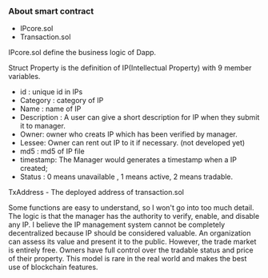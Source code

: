 ### About smart contract

- IPcore.sol
- Transaction.sol

IPcore.sol define the business logic of Dapp. 

Struct Property is the definition of IP(Intellectual Property) with 9 member variables.

- id : unique id in IPs
- Category : category of IP
- Name : name of IP
- Description : A user can give a short description for IP when they submit it to manager.
- Owner: owner who creats IP which has been verified by manager.
- Lessee: Owner can rent out IP to it if necessary. (not developed yet)
- md5 : md5 of IP file
- timestamp: The Manager would generates a timestamp when a IP created;
- Status : 0 means unavailable , 1 means active, 2 means tradable.

TxAddress - The deployed address of transaction.sol

Some functions are easy to understand, so I won't go into too much detail. The logic is that the manager has the authority to verify, enable, and disable any IP. I believe the IP management system cannot be completely decentralized because IP should be considered valuable. An organization can assess its value and present it to the public. However, the trade market is entirely free. Owners have full control over the tradable status and price of their property. This model is rare in the real world and makes the best use of blockchain features.